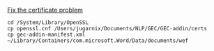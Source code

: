 
[Fix the certificate problem](https://github.com/OfficeDev/generator-office/issues/244#issuecomment-306573386)
```
cd /System/Library/OpenSSL
cp openssl.cnf /Users/jugarnix/Documents/NLP/GEC/GEC-addin/certs
cp gec-addin-manifest.xml ~/Library/Containers/com.microsoft.Word/Data/documents/wef
```